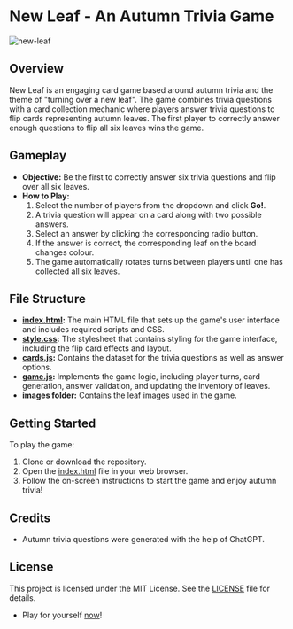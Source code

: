 # New Leaf - An Autumn Trivia Game

![new-leaf](https://github.com/coltonBlackwell/new-leaf/assets/31634087/650d3ddd-0e4a-4bcf-9ac9-f8cc4dde315f)

## Overview

New Leaf is an engaging card game based around autumn trivia and the theme of "turning over a new leaf". The game combines trivia questions with a card collection mechanic where players answer trivia questions to flip cards representing autumn leaves. The first player to correctly answer enough questions to flip all six leaves wins the game.

## Gameplay

- **Objective:** Be the first to correctly answer six trivia questions and flip over all six leaves.
- **How to Play:** 
  1. Select the number of players from the dropdown and click **Go!**.
  2. A trivia question will appear on a card along with two possible answers.
  3. Select an answer by clicking the corresponding radio button.
  4. If the answer is correct, the corresponding leaf on the board changes colour.
  5. The game automatically rotates turns between players until one has collected all six leaves.

## File Structure

- **[index.html](index.html):** The main HTML file that sets up the game's user interface and includes required scripts and CSS.
- **[style.css](style.css):** The stylesheet that contains styling for the game interface, including the flip card effects and layout.
- **[cards.js](cards.js):** Contains the dataset for the trivia questions as well as answer options.
- **[game.js](game.js):** Implements the game logic, including player turns, card generation, answer validation, and updating the inventory of leaves.
- **images folder:** Contains the leaf images used in the game.

## Getting Started

To play the game:
1. Clone or download the repository.
2. Open the [index.html](index.html) file in your web browser.
3. Follow the on-screen instructions to start the game and enjoy autumn trivia!

## Credits

- Autumn trivia questions were generated with the help of ChatGPT.

## License

This project is licensed under the MIT License. See the [LICENSE](LICENSE) file for details.

   
- Play for yourself [now](https://alexblackwell.ca/pages/newleaf/index.html)!

